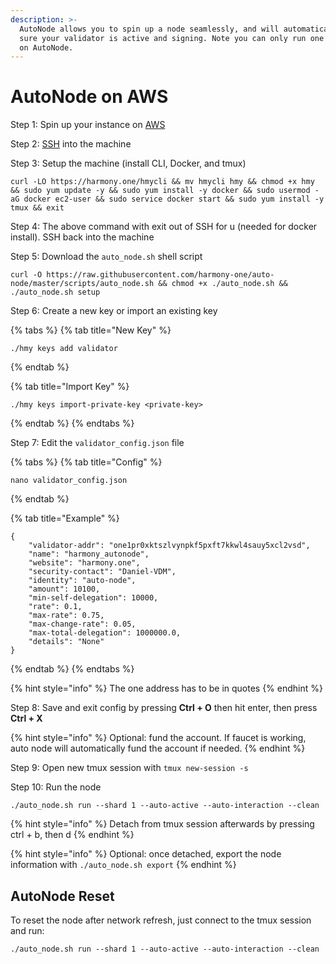 ```yaml
---
description: >-
  AutoNode allows you to spin up a node seamlessly, and will automatically make
  sure your validator is active and signing. Note you can only run one bls key
  on AutoNode.
---
```


# AutoNode on AWS

Step 1: Spin up your instance on [AWS](first-time-setup/cloud-guides/aws.md)

Step 2: [SSH](https://docs.harmony.one/home/validators/first-time-setup/cloud-guides/aws#step-2-connecting-to-your-aws-instance) into the machine

Step 3: Setup the machine \(install CLI, Docker, and tmux\) 

```text
curl -LO https://harmony.one/hmycli && mv hmycli hmy && chmod +x hmy && sudo yum update -y && sudo yum install -y docker && sudo usermod -aG docker ec2-user && sudo service docker start && sudo yum install -y tmux && exit
```

Step 4: The above command with exit out of SSH for u \(needed for docker install\). SSH back into the machine

Step 5: Download the `auto_node.sh` shell script

```text
curl -O https://raw.githubusercontent.com/harmony-one/auto-node/master/scripts/auto_node.sh && chmod +x ./auto_node.sh && ./auto_node.sh setup
```

Step 6: Create a new key or import an existing key

{% tabs %}
{% tab title="New Key" %}
```text
./hmy keys add validator
```
{% endtab %}

{% tab title="Import Key" %}
```
./hmy keys import-private-key <private-key>
```
{% endtab %}
{% endtabs %}

Step 7: Edit the `validator_config.json` file

{% tabs %}
{% tab title="Config" %}
```text
nano validator_config.json
```
{% endtab %}

{% tab title="Example" %}
```
{
    "validator-addr": "one1pr0xktszlvynpkf5pxft7kkwl4sauy5xcl2vsd",
    "name": "harmony_autonode",
    "website": "harmony.one",
    "security-contact": "Daniel-VDM",
    "identity": "auto-node",
    "amount": 10100,
    "min-self-delegation": 10000,
    "rate": 0.1,
    "max-rate": 0.75,
    "max-change-rate": 0.05,
    "max-total-delegation": 1000000.0,
    "details": "None"
}
```
{% endtab %}
{% endtabs %}

{% hint style="info" %}
The one address has to be in quotes
{% endhint %}

Step 8: Save and exit config by pressing **Ctrl + O** then hit enter, then press **Ctrl + X**

{% hint style="info" %}
Optional: fund the account. If faucet is working, auto node will automatically fund the account if needed.
{% endhint %}

Step 9: Open new tmux session with `tmux new-session -s`  

Step 10: Run the node

```text
./auto_node.sh run --shard 1 --auto-active --auto-interaction --clean
```

{% hint style="info" %}
Detach from tmux session afterwards by pressing ctrl + b, then d 
{% endhint %}

{% hint style="info" %}
Optional: once detached, export the node information with `./auto_node.sh export`
{% endhint %}

## AutoNode Reset 

To reset the node after network refresh, just connect to the tmux session and run: 

```text
./auto_node.sh run --shard 1 --auto-active --auto-interaction --clean
```

